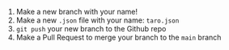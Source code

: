 1. Make a new branch with your name!
2. Make a new `.json` file with your name: `taro.json`
3. `git push` your new branch to the Github repo
4. Make a Pull Request to merge your branch to the `main` branch